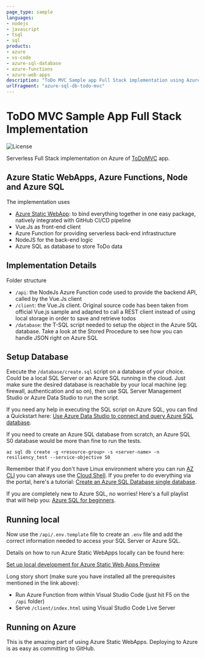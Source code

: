```yaml
---
page_type: sample
languages:
- nodejs
- javascript
- tsql
- sql
products:
- azure
- vs-code
- azure-sql-database
- azure-functions
- azure-web-apps
description: "ToDo MVC Sample app Full Stack implementation using Azure Static WebApps, Azure Functions, Node, Vue.Js and Azure SQL (full JSON support)"
urlFragment: "azure-sql-db-todo-mvc"
---
```


<!-- 
Guidelines on README format: https://review.docs.microsoft.com/help/onboard/admin/samples/concepts/readme-template?branch=master

Guidance on onboarding samples to docs.microsoft.com/samples: https://review.docs.microsoft.com/help/onboard/admin/samples/process/onboarding?branch=master

Taxonomies for products and languages: https://review.docs.microsoft.com/new-hope/information-architecture/metadata/taxonomies?branch=master
-->

# ToDO MVC Sample App Full Stack Implementation

![License](https://img.shields.io/badge/license-MIT-green.svg)

Serverless Full Stack implementation on Azure of [ToDoMVC](http://todomvc.com/) app. 

## Azure Static WebApps, Azure Functions, Node and Azure SQL

The implementation uses

- [Azure Static WebApp](https://azure.microsoft.com/en-us/services/app-service/static/): to bind everything together in one easy package, natively integrated with GitHub CI/CD pipeline
- Vue.Js as front-end client
- Azure Function for providing serverless back-end infrastructure
- NodeJS for the back-end logic
- Azure SQL as database to store ToDo data

## Implementation Details

Folder structure

- `/api`: the NodeJs Azure Function code used to provide the backend API, called by the Vue.Js client
- `/client`: the Vue.Js client. Original source code has been taken from official Vue.js sample and adapted to call a REST client instead of using local storage in order to save and retrieve todos
- `/database`: the T-SQL script needed to setup the object in the Azure SQL database. Take a look at the Stored Procedure to see how you can handle JSON right on Azure SQL

## Setup Database

Execute the `/database/create.sql` script on a database of your choice. Could be a local SQL Server or an Azure SQL running in the cloud. Just make sure the desired database is reachable by your local machine (eg: firewall, authentication and so on), then use SQL Server Management Studio or Azure Data Studio to run the script. 

If you need any help in executing the SQL script on Azure SQL, you can find a Quickstart here: [Use Azure Data Studio to connect and query Azure SQL database](https://docs.microsoft.com/en-us/sql/azure-data-studio/quickstart-sql-database).

If you need to create an Azure SQL database from scratch, an Azure SQL S0 database would be more than fine to run the tests.

```
az sql db create -g <resource-group> -s <server-name> -n resiliency_test --service-objective S0
```

Remember that if you don't have Linux environment where you can run [AZ CLI](https://docs.microsoft.com/en-us/cli/azure/install-azure-cli?view=azure-cli-latest) you can always use the [Cloud Shell](https://docs.microsoft.com/en-us/azure/cloud-shell/quickstart). If you prefer to do everything via the portal, here's a tutorial: [Create an Azure SQL Database single database](https://docs.microsoft.com/en-us/azure/azure-sql/database/single-database-create-quickstart?tabs=azure-portal).

If you are completely new to Azure SQL, no worries! Here's a full playlist that will help you: [Azure SQL for beginners](https://www.youtube.com/playlist?list=PLlrxD0HtieHi5c9-i_Dnxw9vxBY-TqaeN).


## Running local

Now use the `/api/.env.template` file to create an `.env` file and add the correct information needed to access your SQL Server or Azure SQL.

Details on how to run Azure Static WebApps locally can be found here:

[Set up local development for Azure Static Web Apps Preview](https://docs.microsoft.com/en-us/azure/static-web-apps/local-development)

Long story short (make sure you have installed all the prerequisites mentioned in the link above):
- Run Azure Function from within Visual Studio Code (just hit F5 on the `/api` folder)
- Serve `/client/index.html` using Visual Studio Code Live Server


## Running on Azure

This is the amazing part of using Azure Static WebApps. Deploying to Azure is as easy as committing to GitHub.





